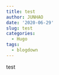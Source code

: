 ```yaml
---
title: test
author: JUNHAO
date: '2020-06-29'
slug: test
categories:
  - Hugo
tags:
  - blogdown
---
```

test
